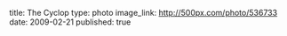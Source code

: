 title: The Cyclop
type: photo
image_link: http://500px.com/photo/536733
date: 2009-02-21
published: true

